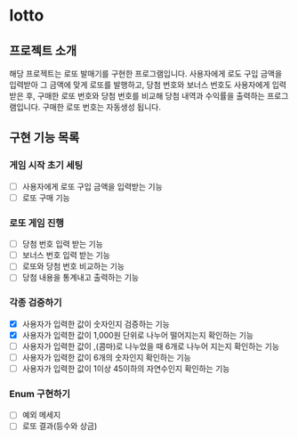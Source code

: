 # lotto

## 프로젝트 소개
해당 프로젝트는 로또 발매기를 구현한 프로그램입니다.
사용자에게 로도 구입 금액을 입력받아 그 금액에 맞게 로또를 발행하고,
당첨 번호와 보너스 번호도 사용자에게 입력받은 후,
구매한 로또 번호와 당첨 번호를 비교해 당첨 내역과 수익률을 출력하는 프로그램입니다.
구매한 로또 번호는 자동생성 됩니다.

## 구현 기능 목록

### 게임 시작 초기 세팅
- [ ] 사용자에게 로또 구입 금액을 입력받는 기능
- [ ] 로또 구매 기능

### 로또 게임 진행
- [ ] 당첨 번호 입력 받는 기능
- [ ] 보너스 번호 입력 받는 기능
- [ ] 로또와 당첨 번호 비교하는 기능
- [ ] 당첨 내용을 통계내고 출력하는 기능

### 각종 검증하기
- [x] 사용자가 입력한 값이 숫자인지 검증하는 기능
- [x] 사용자가 입력한 값이 1,000원 단위로 나누어 떨어지는지 확인하는 기능
- [ ] 사용자가 입력한 값이 ,(콤마)로 나누었을 때 6개로 나누어 지는지 확인하는 기능
- [ ] 사용자가 입력한 값이 6개의 숫자인지 확인하는 기능
- [ ] 사용자가 입력한 값이 1이상 45이하의 자연수인지 확인하는 기능

### Enum 구현하기
- [ ] 예외 메세지
- [ ] 로또 결과(등수와 상금)
